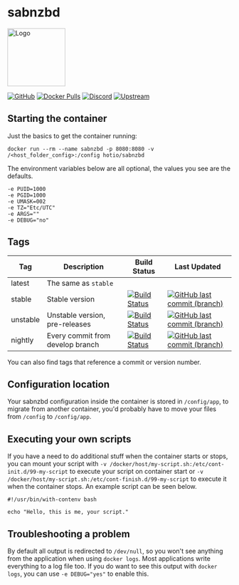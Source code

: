 # sabnzbd

<img src="https://raw.githubusercontent.com/hotio/docker-sabnzbd/master/img/sabnzbd.png" alt="Logo" height="130" width="130">

[![GitHub](https://img.shields.io/badge/source-github-lightgrey)](https://github.com/hotio/docker-sabnzbd)
[![Docker Pulls](https://img.shields.io/docker/pulls/hotio/sabnzbd)](https://hub.docker.com/r/hotio/sabnzbd)
[![Discord](https://img.shields.io/discord/610068305893523457?color=738ad6&label=discord&logo=discord&logoColor=white)](https://discord.gg/3SnkuKp)
[![Upstream](https://img.shields.io/badge/upstream-project-yellow)](https://github.com/sabnzbd/sabnzbd)

## Starting the container

Just the basics to get the container running:

```shell
docker run --rm --name sabnzbd -p 8080:8080 -v /<host_folder_config>:/config hotio/sabnzbd
```

The environment variables below are all optional, the values you see are the defaults.

```shell
-e PUID=1000
-e PGID=1000
-e UMASK=002
-e TZ="Etc/UTC"
-e ARGS=""
-e DEBUG="no"
```

## Tags

| Tag      | Description                      | Build Status                                                                                                                                              | Last Updated                                                                                                                                                        |
| ---------|----------------------------------|-----------------------------------------------------------------------------------------------------------------------------------------------------------|---------------------------------------------------------------------------------------------------------------------------------------------------------------------|
| latest   | The same as `stable`             |                                                                                                                                                           |                                                                                                                                                                     |
| stable   | Stable version                   | [![Build Status](https://cloud.drone.io/api/badges/hotio/docker-sabnzbd/status.svg?ref=refs/heads/stable)](https://cloud.drone.io/hotio/docker-sabnzbd)   | [![GitHub last commit (branch)](https://img.shields.io/github/last-commit/hotio/docker-sabnzbd/stable)](https://github.com/hotio/docker-sabnzbd/commits/stable)     |
| unstable | Unstable version, pre-releases   | [![Build Status](https://cloud.drone.io/api/badges/hotio/docker-sabnzbd/status.svg?ref=refs/heads/unstable)](https://cloud.drone.io/hotio/docker-sabnzbd) | [![GitHub last commit (branch)](https://img.shields.io/github/last-commit/hotio/docker-sabnzbd/unstable)](https://github.com/hotio/docker-sabnzbd/commits/unstable) |
| nightly  | Every commit from develop branch | [![Build Status](https://cloud.drone.io/api/badges/hotio/docker-sabnzbd/status.svg?ref=refs/heads/nightly)](https://cloud.drone.io/hotio/docker-sabnzbd)  | [![GitHub last commit (branch)](https://img.shields.io/github/last-commit/hotio/docker-sabnzbd/nightly)](https://github.com/hotio/docker-sabnzbd/commits/nightly)   |

You can also find tags that reference a commit or version number.

## Configuration location

Your sabnzbd configuration inside the container is stored in `/config/app`, to migrate from another container, you'd probably have to move your files from `/config` to `/config/app`.

## Executing your own scripts

If you have a need to do additional stuff when the container starts or stops, you can mount your script with `-v /docker/host/my-script.sh:/etc/cont-init.d/99-my-script` to execute your script on container start or `-v /docker/host/my-script.sh:/etc/cont-finish.d/99-my-script` to execute it when the container stops. An example script can be seen below.

```shell
#!/usr/bin/with-contenv bash

echo "Hello, this is me, your script."
```

## Troubleshooting a problem

By default all output is redirected to `/dev/null`, so you won't see anything from the application when using `docker logs`. Most applications write everything to a log file too. If you do want to see this output with `docker logs`, you can use `-e DEBUG="yes"` to enable this.
